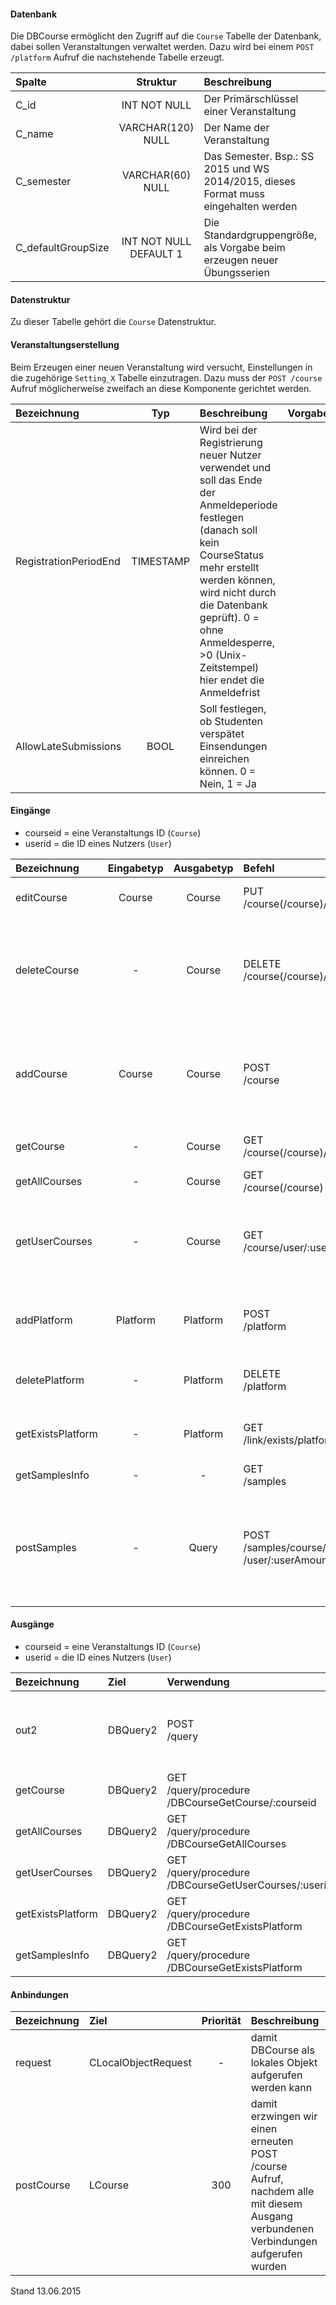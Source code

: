 #### Datenbank
Die DBCourse ermöglicht den Zugriff auf die `Course` Tabelle der Datenbank, dabei sollen
Veranstaltungen verwaltet werden.
Dazu wird bei einem `POST /platform` Aufruf die nachstehende Tabelle erzeugt.

| Spalte           | Struktur  | Beschreibung | Besonderheit |
| :------------    |:--------:| :---------------| -----: |
|C_id              |INT NOT NULL|Der Primärschlüssel einer Veranstaltung|UNIQUE,<br>AUTO_INCREMENT|
|C_name            |VARCHAR(120) NULL|Der Name der Veranstaltung|-|
|C_semester        |VARCHAR(60) NULL|Das Semester. Bsp.: SS 2015 und WS 2014/2015, dieses Format muss eingehalten werden|-|
|C_defaultGroupSize|INT NOT NULL DEFAULT 1|Die Standardgruppengröße, als Vorgabe beim erzeugen neuer Übungsserien|-|

#### Datenstruktur
Zu dieser Tabelle gehört die `Course` Datenstruktur.

#### Veranstaltungserstellung
Beim Erzeugen einer neuen Veranstaltung wird versucht, Einstellungen in die zugehörige `Setting_X` Tabelle einzutragen.
Dazu muss der `POST /course` Aufruf möglicherweise zweifach an diese Komponente gerichtet werden.

| Bezeichnung  | Typ  | Beschreibung | Vorgabewert |
| :----------- |:----:| :------------| ----------: |
|RegistrationPeriodEnd|TIMESTAMP|Wird bei der Registrierung neuer Nutzer verwendet und soll das Ende der Anmeldeperiode festlegen (danach soll kein CourseStatus mehr erstellt werden können, wird nicht durch die Datenbank geprüft). 0 = ohne Anmeldesperre, >0 (Unix-Zeitstempel) hier endet die Anmeldefrist |0|
|AllowLateSubmissions|BOOL|Soll festlegen, ob Studenten verspätet Einsendungen einreichen können. 0 = Nein, 1 = Ja|1|

#### Eingänge
- courseid = eine Veranstaltungs ID (`Course`)
- userid = die ID eines Nutzers (`User`)

| Bezeichnung  | Eingabetyp  | Ausgabetyp | Befehl | Beschreibung |
| :----------- |:-----------:| :---------:| :----- | :----------- |
|editCourse|Course|Course|PUT<br>/course(/course)/:courseid|verändert eine existierende Veranstaltung|
|deleteCourse|-|Course|DELETE<br>/course(/course)/:courseid|entfernt eine existierende Veranstaltung (auch wenn die Veranstaltung nicht existiert ist die Antwort positiv)|
|addCourse|Course|Course|POST<br>/course|erzeugt eine neue Veranstaltung (doppelte Aufrufe erzeugen die Veranstaltung mehrfach)|
|getCourse|-|Course|GET<br>/course(/course)/:courseid|liefert die Daten einer einzelnen Veranstaltung|
|getAllCourses|-|Course|GET<br>/course(/course)|liefert alle Veranstaltungen|
|getUserCourses|-|Course|GET<br>/course/user/:userid|gibt die von einem bestimmten Nutzer besuchten Veranstaltungen zurück|
|addPlatform|Platform|Platform|POST<br>/platform|installiert die zugehörige Tabelle und die Prozeduren für diese Plattform|
|deletePlatform|-|Platform|DELETE<br>/platform|entfernt die Tabelle und Prozeduren aus der Plattform|
|getExistsPlatform|-|Platform|GET<br>/link/exists/platform| prüft, ob die Tabelle und die Prozeduren existieren |
|getSamplesInfo|-|-|GET<br>/samples|???|
|postSamples|-|Query|POST<br>/samples/course/:courseAmount<br>/user/:userAmount| erzeugt Zufallsdaten (courseAmount = Anzahl der Veranstaltungen, userAmount = Anzahl der Nutzer), anhand der Vorgabe |

#### Ausgänge
- courseid = eine Veranstaltungs ID (`Course`)
- userid = die ID eines Nutzers (`User`)

| Bezeichnung  | Ziel  | Verwendung | Beschreibung |
| :----------- |:----- | :--------- | :----------- |
|out2|DBQuery2|POST<br>/query| wird für EDIT, DELETE<br>und POST<br>SQL-Templates verwendet |
|getCourse|DBQuery2|GET<br>/query/procedure<br>/DBCourseGetCourse/:courseid| Prozeduraufruf |
|getAllCourses|DBQuery2|GET<br>/query/procedure<br>/DBCourseGetAllCourses| Prozeduraufruf |
|getUserCourses|DBQuery2|GET<br>/query/procedure<br>/DBCourseGetUserCourses/:userid| Prozeduraufruf |
|getExistsPlatform|DBQuery2|GET<br>/query/procedure<br>/DBCourseGetExistsPlatform| Prozeduraufruf |
|getSamplesInfo|DBQuery2|GET<br>/query/procedure<br>/DBCourseGetExistsPlatform| Prozeduraufruf |

#### Anbindungen
| Bezeichnung  | Ziel  | Priorität | Beschreibung |
| :----------- |:----- | :--------:| :------------|
|request|CLocalObjectRequest|-| damit DBCourse als lokales Objekt aufgerufen werden kann |
|postCourse|LCourse|300| damit erzwingen wir einen erneuten POST<br>/course Aufruf, nachdem alle mit diesem Ausgang verbundenen Verbindungen aufgerufen wurden |

Stand 13.06.2015